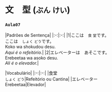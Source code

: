 # 文　型 (`ぶん` `けい`)

### `Aula07`

|Padrões de Sentença|
|:-:|:-:|
|1|ここは　`食` `堂`です。<br>ここは　`しょく` `どう`です。<br>Koko wa shokudou desu.<br>_Aqui é o refeitório._|
|2|エレベーターは　あそこです。<br>Erebeetaa wa asoko desu.<br>_Ali é o elevador._|

|Vocabulário|
|:-:|:-:|
|食堂<br>`しょく` `どう`|Refeitório ou Cantina|
|エレベーター<br>Erebeetaa|Elevador|

